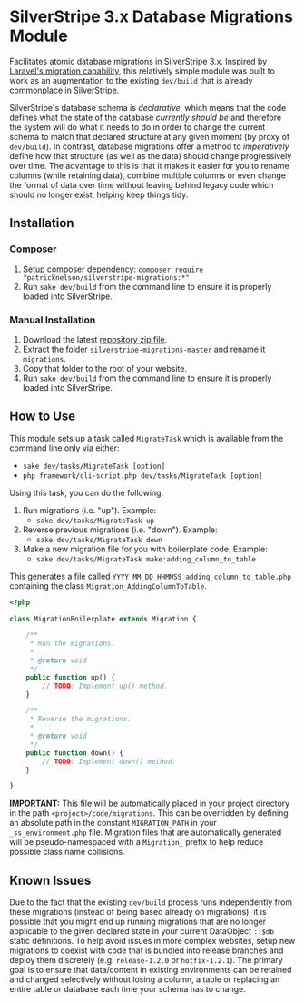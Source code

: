 # SilverStripe 3.x Database Migrations Module 
Facilitates atomic database migrations in SilverStripe 3.x. Inspired by [Laravel's migration capability](http://laravel.com/docs/master/migrations), this relatively simple module was built to work as an augmentation to the existing `dev/build` that is already commonplace in SilverStripe. 

SilverStripe's database schema is *declarative*, which means that the code defines what the state of the database *currently should be* and therefore the system will do what it needs to do in order to change the current schema to match that declared structure at any given moment (by proxy of `dev/build`). In contrast, database migrations offer a method to *imperatively* define how that structure (as well as the data) should change progressively over time. The advantage to this is that it makes it easier for you to rename columns (while retaining data), combine multiple columns or even change the format of data over time without leaving behind legacy code which should no longer exist, helping keep things tidy.   

## Installation

### Composer 

1. Setup composer dependency: `composer require "patricknelson/silverstripe-migrations:*"`
2. Run `sake dev/build` from the command line to ensure it is properly loaded into SilverStripe.

### Manual Installation

1. Download the latest [repository zip file](https://github.com/patricknelson/silverstripe-migrations/archive/master.zip).
2. Extract the folder `silverstripe-migrations-master` and rename it `migrations`.
3. Copy that folder to the root of your website.
4. Run `sake dev/build` from the command line to ensure it is properly loaded into SilverStripe.



## How to Use

This module sets up a task called `MigrateTask` which is available from the command line only via either:

- `sake dev/tasks/MigrateTask [option]`
- `php framework/cli-script.php dev/tasks/MigrateTask [option]`

Using this task, you can do the following:

1. Run migrations (i.e. "up"). Example:
	- `sake dev/tasks/MigrateTask up`
2. Reverse previous migrations (i.e. "down"). Example:
	- `sake dev/tasks/MigrateTask down`
3. Make a new migration file for you with boilerplate code. Example:
	- `sake dev/tasks/MigrateTask make:adding_column_to_table`

This generates a file called `YYYY_MM_DD_HHMMSS_adding_column_to_table.php` containing the class `Migration_AddingColumnToTable`. 

```php
<?php

class MigrationBoilerplate extends Migration {

	/**
	 * Run the migrations.
	 *
	 * @return void
	 */
	public function up() {
		// TODO: Implement up() method.
	}

	/**
	 * Reverse the migrations.
	 *
	 * @return void
	 */
	public function down() {
		// TODO: Implement down() method.
	}

}
```

**IMPORTANT:** This file will be automatically placed in your project directory in the path `<project>/code/migrations`. This can be overridden by defining an absolute path in the constant `MIGRATION_PATH` in your `_ss_environment.php` file. Migration files that are automatically generated will be pseudo-namespaced with a `Migration_` prefix to help reduce possible class name collisions.


## Known Issues

Due to the fact that the existing `dev/build` process runs independently from these migrations (instead of being based already on migrations), it is possible that you might end up running migrations that are no longer applicable to the given declared state in your current DataObject `::$db` static definitions. To help avoid issues in more complex websites, setup new migrations to coexist with code that is bundled into release branches and deploy them discretely (e.g. `release-1.2.0` or `hotfix-1.2.1`). The primary goal is to ensure that data/content in existing environments can be retained and changed selectively without losing a column, a table or replacing an entire table or database each time your schema has to change.